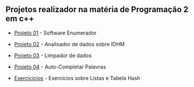 ## Projetos realizador na matéria de Programação 2 em c++

* [Projeto 01](Projetos/Projeto1) - Software Enumerador
* [Projeto 02](Projetos/Projeto2) - Analisador de dados sobre IDHM
* [Projeto 03](Projetos/Projeto3) - Limpador de dados
* [Projeto 04](Projetos/Projeto4) - Auto-Completar Palavras

* [Exercicícios](Exercicícios) - Exercicíos sobre Listas e Tabela Hash




